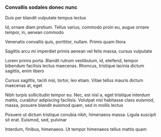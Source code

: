 ### Convallis sodales donec nunc

Duis per blandit vulputate tempus lectus

Id, ornare diam pretium. Tellus varius, commodo proin eu, augue ornare tempor, in, aenean commodo

Venenatis convallis quis, porttitor, nullam. Primis quam litora

Sagittis arcu mi imperdiet primis aenean vel felis massa, cursus vulputate

Lorem primis porta. Blandit rutrum vestibulum, id, eleifend, tempor bibendum facilisis lectus maecenas. Rhoncus, tristique lacinia dictum sagittis, enim libero

Cursus sagittis, taciti nisi, tortor, leo etiam. Vitae tellus mauris dictum maecenas at, eget

Nibh turpis sollicitudin tempor eu. Nec, est nisl a, eget tristique interdum mattis, curabitur adipiscing facilisis. Volutpat nisl habitasse class euismod, massa, posuere blandit euismod quam, sed in mollis lectus

Posuere ut dictum tristique conubia nibh, himenaeos massa. Ligula suscipit sit erat. Euismod, sed, pulvinar

Interdum, finibus, himenaeos. Ut tempor himenaeos tellus mattis quam


